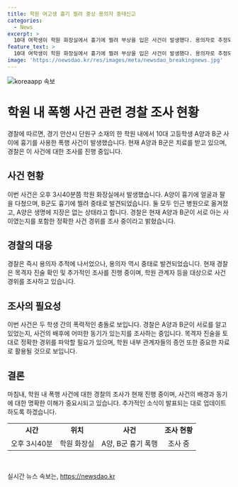 ```yaml
---
title: 학원 여고생 흉기 찔려 중상 용의자 중태신고
categories:
  - News
excerpt: >
  10대 여학생이 학원 화장실에서 흉기에 찔려 부상을 입은 사건이 발생했다. 용의자로 추정되는 다른 남성도 중태로 발견됐는데, 경찰은 사건 경위를 조사 중이다. 부상 당한 A양과 B군은 치료를 받고 있으며, 경찰은 목격자 진술 등을 토대로 사건을 파악 중이다. 사건에 대한 상세 정보가 계속 발표될 예정이다.
feature_text: >
  10대 여학생이 학원 화장실에서 흉기에 찔려 부상을 입은 사건이 발생했다. 용의자로 추정되는 다른 남성도 중태로 발견됐는데, 경찰은 사건 경위를 조사 중이다. 부상 당한 A양과 B군은 치료를 받고 있으며, 경찰은 목격자 진술 등을 토대로 사건을 파악 중이다. 사건에 대한 상세 정보가 계속 발표될 예정이다.
image: 'https://newsdao.kr/res/images/meta/newsdao_breakingnews.jpg'
---
```


<p><img src="https://newsdao.kr/res/images/meta/newsdao_breakingnews.jpg" alt="koreaapp 속보" /></p>

<h1>학원 내 폭행 사건 관련 경찰 조사 현황</h1>

<p>경찰에 따르면, 경기 안산시 단원구 소재의 한 학원 내에서 10대 고등학생 A양과 B군 사이에 흉기를 사용한 폭행 사건이 발생했습니다. 현재 A양과 B군은 치료를 받고 있으며, 경찰은 이 사건에 대한 조사를 진행 중입니다.</p>

<h2 data-ke-size="size26">사건 현황</h2>

<p data-ke-size="size16">이번 사건은 오후 3시40분쯤 학원 화장실에서 발생했습니다. A양이 흉기에 얼굴과 팔을 다쳤으며, B군도 흉기에 찔려 중태로 발견되었습니다. 둘 모두 인근 병원으로 옮겨졌고, A양은 생명에 지장은 없는 상태라고 합니다. 경찰은 현재 A양과 B군이 서로 아는 사이였는지를 포함한 정확한 사건 경위를 조사 중이라고 밝혔습니다.</p>

<h2 data-ke-size="size26">경찰의 대응</h2>

<p data-ke-size="size16">경찰은 즉시 용의자 추적에 나서었으나, 용의자 역시 중태로 발견되었습니다. 현재 경찰은 목격자 진술 확인 및 추가적인 조사를 진행 중이며, 학원 관계자 등을 대상으로 사건 경위를 조사하고 있습니다.</p>

<h2 data-ke-size="size26">조사의 필요성</h2>

<p data-ke-size="size16">이번 사건은 두 학생 간의 폭력적인 충돌로 보입니다. 경찰은 A양과 B군이 서로를 알고 있었는지, 사건의 배후에 어떠한 동기가 있는지를 조사하는 중입니다. 목격자 진술을 토대로 정확한 경위를 파악할 필요가 있으며, 학원 내부 관계자들의 증언 또한 중요한 자료로 활용될 것으로 보입니다.</p>

<h2 data-ke-size="size26">결론</h2>

<p data-ke-size="size16">마침내, 학원 내 폭행 사건에 대한 경찰의 조사가 현재 진행 중이며, 사건의 배경과 동기에 대한 명확한 이해가 중요시되고 있습니다. 추가적인 소식이 발표되는 대로 업데이트하도록 하겠습니다.</p>

<table>
<tbody>
<tr>
<td style="text-align: center;"><b>시간</b></td>
<td style="text-align: center;"><b>위치</b></td>
<td style="text-align: center;"><b>사건</b></td>
<td style="text-align: center;"><b>조사 현황</b></td>
</tr>
<tr>
<td style="text-align: center;">오후 3시40분</td>
<td style="text-align: center;">학원 화장실</td>
<td style="text-align: center;">A양, B군 흉기 폭행</td>
<td style="text-align: center;">조사 중</td>
</tr>
</tbody>
</table>

<p data-ke-size="size16">&nbsp;</p>
실시간 뉴스 속보는, <a href="https://newsdao.kr" rel="dofollow">https://newsdao.kr</a>


